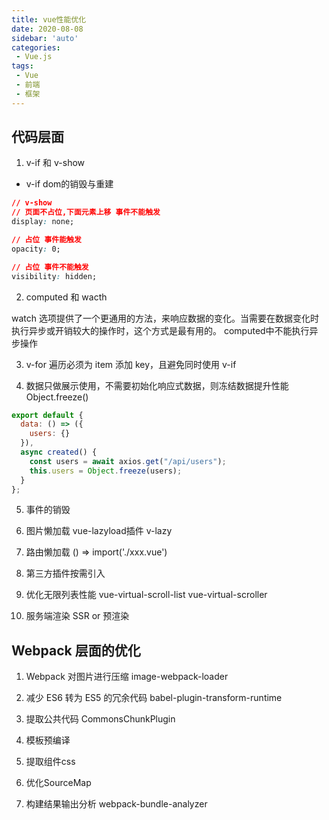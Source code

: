 ```yaml
---
title: vue性能优化
date: 2020-08-08
sidebar: 'auto'
categories:
 - Vue.js
tags:
 - Vue
 - 前端
 - 框架
---
```


##  代码层面

1.  v-if 和 v-show
-   v-if dom的销毁与重建
```css
// v-show
// 页面不占位,下面元素上移 事件不能触发
display: none;

// 占位 事件能触发
opacity: 0;

// 占位 事件不能触发
visibility: hidden;

```

2.  computed 和 wacth

watch 选项提供了一个更通用的方法，来响应数据的变化。当需要在数据变化时执行异步或开销较大的操作时，这个方式是最有用的。
computed中不能执行异步操作

3.  v-for 遍历必须为 item 添加 key，且避免同时使用 v-if

4.  数据只做展示使用，不需要初始化响应式数据，则冻结数据提升性能 Object.freeze()

```js
export default {
  data: () => ({
    users: {}
  }),
  async created() {
    const users = await axios.get("/api/users");
    this.users = Object.freeze(users);
  }
};
```

5.  事件的销毁

6.  图片懒加载 vue-lazyload插件 v-lazy 

7.  路由懒加载 () => import('./xxx.vue')

8.  第三方插件按需引入

9.  优化无限列表性能 vue-virtual-scroll-list vue-virtual-scroller 

10. 服务端渲染 SSR or 预渲染

##  Webpack 层面的优化

1.  Webpack 对图片进行压缩  image-webpack-loader

2.  减少 ES6 转为 ES5 的冗余代码 babel-plugin-transform-runtime

3.  提取公共代码 CommonsChunkPlugin

4.  模板预编译

5.  提取组件css

6.  优化SourceMap

7.  构建结果输出分析 webpack-bundle-analyzer


